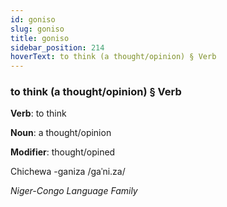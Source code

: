 ```yaml
---
id: goniso
slug: goniso
title: goniso
sidebar_position: 214
hoverText: to think (a thought/opinion) § Verb
---
```


### to think (a thought/opinion) § Verb

**Verb**: to think

**Noun**: a thought/opinion

**Modifier**: thought/opined

Chichewa -ganiza /ɡaˈni.za/

*Niger-Congo Language Family*